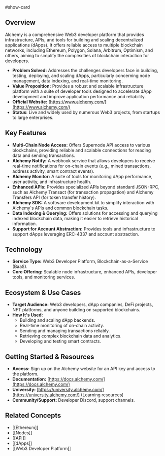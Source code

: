 #show-card

## Overview

Alchemy is a comprehensive Web3 developer platform that provides infrastructure, APIs, and tools for building and scaling decentralized applications (dApps). It offers reliable access to multiple blockchain networks, including Ethereum, Polygon, Solana, Arbitrum, Optimism, and others, aiming to simplify the complexities of blockchain interaction for developers.

- **Problem Solved:** Addresses the challenges developers face in building, testing, deploying, and scaling dApps, particularly concerning node management, data indexing, and real-time monitoring.
- **Value Proposition:** Provides a robust and scalable infrastructure platform with a suite of developer tools designed to accelerate dApp development and improve application performance and reliability.
- **Official Website:** [https://www.alchemy.com/](https://www.alchemy.com/)
- **Status:** Live and widely used by numerous Web3 projects, from startups to large enterprises.

## Key Features

- **Multi-Chain Node Access:** Offers Supernode API access to various blockchains, providing reliable and scalable connections for reading data and sending transactions.
- **Alchemy Notify:** A webhook service that allows developers to receive real-time notifications for on-chain events (e.g., mined transactions, address activity, smart contract events).
- **Alchemy Monitor:** A suite of tools for monitoring dApp performance, user activity, and infrastructure health.
- **Enhanced APIs:** Provides specialized APIs beyond standard JSON-RPC, such as Alchemy Transact (for transaction propagation) and Alchemy Transfers API (for token transfer history).
- **Alchemy SDK:** A software development kit to simplify interaction with Alchemy's APIs and common blockchain tasks.
- **Data Indexing & Querying:** Offers solutions for accessing and querying indexed blockchain data, making it easier to retrieve historical information.
- **Support for Account Abstraction:** Provides tools and infrastructure to support dApps leveraging ERC-4337 and account abstraction.

## Technology

- **Service Type:** Web3 Developer Platform, Blockchain-as-a-Service (BaaS).
- **Core Offering:** Scalable node infrastructure, enhanced APIs, developer tools, and monitoring services.

## Ecosystem & Use Cases

- **Target Audience:** Web3 developers, dApp companies, DeFi projects, NFT platforms, and anyone building on supported blockchains.
- **How It's Used:**
  - Building and scaling dApp backends.
  - Real-time monitoring of on-chain activity.
  - Sending and managing transactions reliably.
  - Retrieving complex blockchain data and analytics.
  - Developing and testing smart contracts.

## Getting Started & Resources

- **Access:** Sign up on the Alchemy website for an API key and access to the platform.
- **Documentation:** [https://docs.alchemy.com/](https://docs.alchemy.com/)
- **University:** [https://university.alchemy.com/](https://university.alchemy.com/) (Learning resources)
- **Community/Support:** Developer Discord, support channels.

## Related Concepts

- [[Ethereum]]
- [[Nodes]]
- [[API]]
- [[dApps]]
- [[Web3 Developer Platform]]
